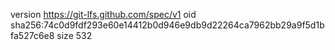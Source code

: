 version https://git-lfs.github.com/spec/v1
oid sha256:74c0d9fdf293e60e14412b0d946e9db9d22264ca7962bb29a9f5d1bfa527c6e8
size 532
